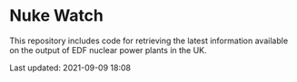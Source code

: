 # Nuke Watch

This repository includes code for retrieving the latest information available on the output of EDF nuclear power plants in the UK.

Last updated: 2021-09-09 18:08